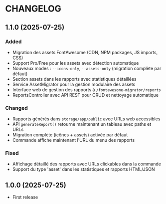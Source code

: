 CHANGELOG
=========

1.1.0 (2025-07-25)
------------------

### Added
- Migration des assets FontAwesome (CDN, NPM packages, JS imports, CSS)
- Support Pro/Free pour les assets avec détection automatique
- Nouveaux modes : `--icons-only`, `--assets-only` (migration complète par défaut)
- Section assets dans les rapports avec statistiques détaillées
- Service AssetMigrator pour la gestion modulaire des assets
- Interface web de gestion des rapports à `/fontawesome-migrator/reports`
- ReportsController avec API REST pour CRUD et nettoyage automatique

### Changed
- Rapports générés dans `storage/app/public` avec URLs web accessibles
- API `generateReport()` retourne maintenant un tableau avec paths et URLs
- Migration complète (icônes + assets) activée par défaut
- Commande affiche maintenant l'URL du menu des rapports

### Fixed  
- Affichage détaillé des rapports avec URLs clickables dans la commande
- Support du type 'asset' dans les statistiques et rapports HTML/JSON



1.0.0 (2025-07-25)
------------------

- First release
